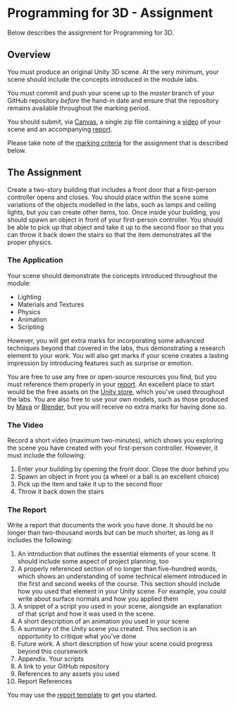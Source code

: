 # Programming for 3D - Assignment

Below describes the assignment for Programming for 3D.

## Overview  

You must produce an original Unity 3D scene. At the very minimum, your scene should include the concepts introduced in the module labs.

You must commit and push your scene up to the _master_ branch of your GitHub repository _before_ the hand-in date and ensure that the repository remains available throughout the marking period.

You should submit, via [Canvas](https://canvas.sussex.ac.uk/courses/13036), a single zip file containing a [video](#record-a-video) of your scene and an accompanying [report](#write-a-report).

Please take note of the [marking criteria](./markingCriteria.md) for the assignment that is described below.

## The Assignment

Create a two-story building that includes a front door that a first-person controller opens and closes. You should place within the scene some variations of the objects modelled in the labs, such as lamps and ceiling lights, but you can create other items, too. Once inside your building, you should spawn an object in front of your first-person controller. You should be able to pick up that object and take it up to the second floor so that you can throw it back down the stairs so that the item demonstrates all the proper physics.

### The Application

Your scene should demonstrate the concepts introduced throughout the module:

+ Lighting
+ Materials and Textures
+ Physics
+ Animation
+ Scripting

However, you will get extra marks for incorporating some advanced techniques beyond that covered in the labs, thus demonstrating a research element to your work. You will also get marks if your scene creates a lasting impression by introducing features such as surprise or emotion.

You are free to use any free or open-source resources you find, but you must reference them properly in your [report](#write-a-report). An excellent place to start would be the free assets on the [Unity store](https://assetstore.unity.com/), which you've used throughout the labs. You are also free to use your own models, such as those produced by [Maya](https://www.autodesk.co.uk/products/maya/overview) or [Blender](https://www.blender.org/), but you will receive no extra marks for having done so.

### The Video

Record a short video (maximum two-minutes), which shows you exploring the scene you have created with your first-person controller. However, it must include the following:

1. Enter your building by opening the front door. Close the door behind you
2. Spawn an object in front you (a wheel or a ball is an excellent choice)
3. Pick up the item and take it up to the second floor
4. Throw it back down the stairs

### The Report

Write a report that documents the work you have done. It should be no longer than two-thousand words but can be much shorter, as long as it includes the following:

1. An introduction that outlines the essential elements of your scene. It should include some aspect of project planning, too
2. A properly referenced section of no longer than five-hundred words, which shows an understanding of some technical element introduced in the first and second weeks of the course. This section should include how you used that element in your Unity scene. For example, you could write about surface normals and how you applied them
3. A  snippet of a script you used in your scene, alongside an explanation of that script and how it was used in the scene.
4. A short description of an animation you used in your scene
5. A summary of the Unity scene you created. This section is an opportunity to critique what you've done
6. Future work. A short description of how your scene could progress beyond this coursework
7. Appendix. Your scripts
7. A link to your GitHub repository
8. References to any assets you used
9. Report References

You may use the [report template](./reportTemplate.md) to get you started.
